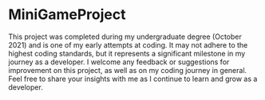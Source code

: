 # MiniGameProject
This project was completed during my undergraduate degree (October 2021) and is one of my early attempts at coding.
It may not adhere to the highest coding standards, but it represents a significant milestone in my journey as a developer.
I welcome any feedback or suggestions for improvement on this project, as well as on my coding journey in general. Feel free to share your insights with me as I continue to learn and grow as a developer.

